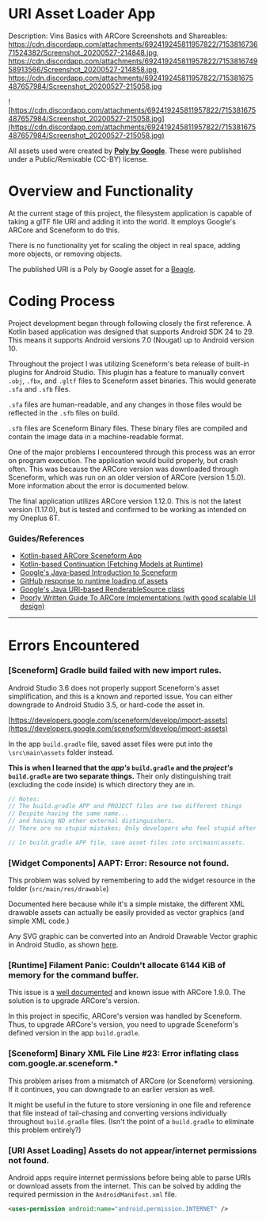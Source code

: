 # URI Asset Loader App

Description: Vins Basics with ARCore
Screenshots and Shareables: https://cdn.discordapp.com/attachments/692419245811957822/715381673671524382/Screenshot_20200527-214848.jpg, https://cdn.discordapp.com/attachments/692419245811957822/715381674958913566/Screenshot_20200527-214858.jpg, https://cdn.discordapp.com/attachments/692419245811957822/715381675487657984/Screenshot_20200527-215058.jpg

![https://cdn.discordapp.com/attachments/692419245811957822/715381675487657984/Screenshot_20200527-215058.jpg](https://cdn.discordapp.com/attachments/692419245811957822/715381675487657984/Screenshot_20200527-215058.jpg)

All assets used were created by **[Poly by Google](https://poly.google.com/user/4aEd8rQgKu2)**. These were published under a Public/Remixable (CC-BY) license.

# Overview and Functionality

At the current stage of this project, the filesystem application is capable of taking a glTF file URI and adding it into the world. It employs Google's ARCore and Sceneform to do this.

There is no functionality yet for scaling the object in real space, adding more objects, or removing objects.

The published URI is a Poly by Google asset for a [Beagle](https://poly.google.com/view/0BnDT3T1wTE).

# Coding Process

Project development began through following closely the first reference. A Kotlin based application was designed that supports Android SDK 24 to 29. This means it supports Android versions 7.0 (Nougat) up to Android version 10.

Throughout the project I was utilizing Sceneform's beta release of built-in plugins for Android Studio. This plugin has a feature to manually convert `.obj`, `.fbx`, and `.gltf` files to Sceneform asset binaries. This would generate `.sfa` and `.sfb` files.

`.sfa` files are human-readable, and any changes in those files would be reflected in the `.sfb` files on build.

`.sfb` files are Sceneform Binary files. These binary files are compiled and contain the image data in a machine-readable format.

One of the major problems I encountered through this process was an error on program execution. The application would build properly, but crash often. This was because the ARCore version was downloaded through Sceneform, which was run on an older version of ARCore (version 1.5.0). More information about the error is documented below.

The final application utilizes ARCore version 1.12.0. This is not the latest version (1.17.0), but is tested and confirmed to be working as intended on my Oneplus 6T.

### Guides/References

- [Kotlin-based ARCore Sceneform App](https://heartbeat.fritz.ai/build-you-first-android-ar-app-with-arcore-and-sceneform-in-5-minutes-af02dc56efd6)
- [Kotlin-based Continuation (Fetching Models at Runtime)](https://proandroiddev.com/fetching-models-at-runtime-with-sceneform-and-arcore-fde1a3bad060)
- [Google's Java-based Introduction to Sceneform](https://codelabs.developers.google.com/codelabs/sceneform-intro/index.html?index=..%2F..%2Fio2018#0)
- [GitHub response to runtime loading of assets](https://github.com/google-ar/sceneform-android-sdk/issues/8#issuecomment-388074179)
- [Google's Java URI-based RenderableSource class](https://developers.google.com/sceneform/develop/create-renderables#load_3d_models_at_runtime)
- [Poorly Written Guide To ARCore Implementations (with good scalable UI design)](https://medium.com/@jose01.arteaga/kotlin-arcore-49b7a234f7cf)

---

# Errors Encountered

### [Sceneform] Gradle build failed with new import rules.

Android Studio 3.6 does not properly support Sceneform's asset simplification, and this is a known and reported issue. You can either downgrade to Android Studio 3.5, or hard-code the asset in.

[https://developers.google.com/sceneform/develop/import-assets](https://developers.google.com/sceneform/develop/import-assets)

In the app `build.gradle` file, saved asset files were put into the `\src\main\assets` folder instead.

**This is when I learned that the *app's* `build.gradle` and the *project's* `build.gradle` are two separate things.** Their only distinguishing trait (excluding the code inside) is which directory they are in.

```groovy
// Notes:
// The build.gradle APP and PROJECT files are two different things
// Despite having the same name...
// and having NO other external distinguishers.
// There are no stupid mistakes; Only developers who feel stupid after making them.

// In build.gradle APP file, save asset files into src\main\assets.
```

### [Widget Components] AAPT: Error: Resource not found.

This problem was solved by remembering to add the widget resource in the folder (`src/main/res/drawable`)

Documented here because while it's a simple mistake, the different XML drawable assets can actually be easily provided as vector graphics (and simple XML code.)

Any SVG graphic can be converted into an Android Drawable Vector graphic in Android Studio, as shown [here](https://medium.com/@iamitgupta1994/converting-svg-psd-to-xml-vector-drawable-using-android-vector-asset-studio-8e8ec23d5405).

### [Runtime] Filament Panic: Couldn't allocate 6144 KiB of memory for the command buffer.

This issue is a [well documented](https://github.com/Esri/arcgis-runtime-toolkit-android/pull/144) and known issue with ARCore 1.9.0. The solution is to upgrade ARCore's version.

In this project in specific, ARCore's version was handled by Sceneform. Thus, to upgrade ARCore's version, you need to upgrade Sceneform's defined version in the app `build.gradle`.

### [Sceneform] Binary XML File Line #23: Error inflating class com.google.ar.sceneform.*

This problem arises from a mismatch of ARCore (or Sceneform) versioning. If it continues, you can downgrade to an earlier version as well.

It might be useful in the future to store versioning in one file and reference that file instead of tail-chasing and converting versions individually throughout `build.gradle` files. (Isn't the point of a `build.gradle` to eliminate this problem entirely?)

### [URI Asset Loading] Assets do not appear/internet permissions not found.

Android apps require internet permissions before being able to parse URIs or download assets from the internet. This can be solved by adding the required permission in the `AndroidManifest.xml` file.

```xml
<uses-permission android:name="android.permission.INTERNET" />
```